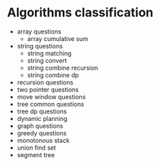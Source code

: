 # Algorithms classification
+ array questions
  + array cumulative sum
+ string questions
  + string matching 
  + string convert
  + string combine recursion
  + string combine dp
+ recursion questions
+ two pointer questions
+ move window questions
+ tree common questions
+ tree dp questions
+ dynamic planning
+ graph questions
+ greedy questions
+ monotonous stack
+ union find set
+ segment tree